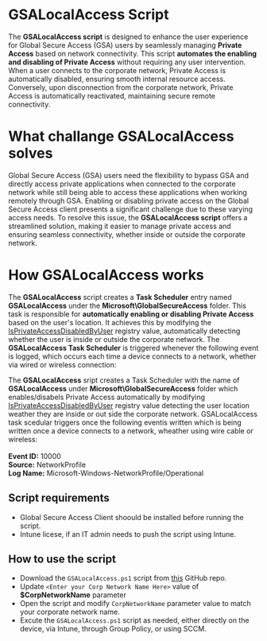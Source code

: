 # GSALocalAccess Script
The **GSALocalAccess script** is designed to enhance the user experience for Global Secure Access (GSA) users by seamlessly managing **Private Access** based on network connectivity. This script **automates the enabling and disabling of Private Access** without requiring any user intervention. When a user connects to the corporate network, Private Access is automatically disabled, ensuring smooth internal resource access. Conversely, upon disconnection from the corporate network, Private Access is automatically reactivated, maintaining secure remote connectivity.

# What challange GSALocalAccess solves
Global Secure Access (GSA) users need the flexibility to bypass GSA and directly access private applications when connected to the corporate network while still being able to access these applications when working remotely through GSA. Enabling or disabling private access on the Global Secure Access client presents a significant challenge due to these varying access needs. To resolve this issue, the **GSALocalAccess script** offers a streamlined solution, making it easier to manage private access and ensuring seamless connectivity, whether inside or outside the corporate network.

# How GSALocalAccess works
The **GSALocalAccess** script creates a **Task Scheduler** entry named **GSALocalAccess** under the **Microsoft\GlobalSecureAccess** folder. This task is responsible for **automatically enabling or disabling Private Access** based on the user's location.
It achieves this by modifying the [IsPrivateAccessDisabledByUser](https://learn.microsoft.com/en-us/entra/global-secure-access/how-to-install-windows-client#disable-or-enable-private-access-on-the-client) registry value, automatically detecting whether the user is inside or outside the corporate network. The **GSALocalAccess Task Scheduler** is triggered whenever the following event is logged, which occurs each time a device connects to a network, whether via wired or wireless connection:

The <b>GSALocalAccess</b> sript creates a Task Scheduler with the name of <b>GSALocalAccess</b> under <b>Microsoft\GlobalSecureAccess</b> folder which enables/disabels Private Access automatically by modifying [IsPrivateAccessDisabledByUser](https://learn.microsoft.com/en-us/entra/global-secure-access/how-to-install-windows-client#disable-or-enable-private-access-on-the-client) registry value detecting the user location weather they are inside or out side the corporate network. GSALocalAccess task scedular triggers once the following eventis  written which is being written once a device connects to a network, wheather using wire cable or wireless:<br><br>
<b>Event ID:</b> 10000<br>
<b>Source:</b> NetworkProfile<br>
<b>Log Name:</b> Microsoft-Windows-NetworkProfile/Operational

## Script requirements
- Global Secure Access Client shoould be installed before running the script.
- Intune licese, if an IT admin needs to push the script using Intune.

## How to use the script
- Download the `GSALocalAccess.ps1` script from [this](https://github.com/mzmaili/GSALocalAccess) GitHub repo.
- Update `<Enter your Corp Network Name Here>` value of **$CorpNetworkName** parameter
- Open the script and modify `CorpNetworkName` parameter value to match your corporate network name.
- Excute the `GSALocalAccess.ps1` script as needed, either directly on the device, via Intune, through Group Policy, or using SCCM.


<!--
## Manulaly: Run the script as an administrator
## Using Intune: Follow Intune section
## Using Group Policy:

## User experience

# Frequently asked questions
## Does this script change anything?
Yes, it creates a **Task Scheduler** entry named **GSALocalAccess** under the **Microsoft\GlobalSecureAccess** folder

## Does this script require any PowerShell module to be installed?
No, the script does not require any PowerShell module.

-->
